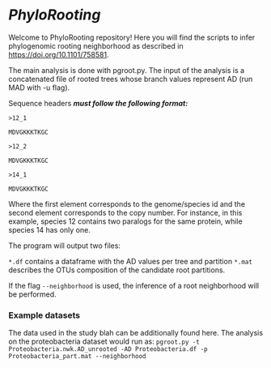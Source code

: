 # *PhyloRooting*

Welcome to PhyloRooting repository! Here you will find the scripts to infer phylogenomic rooting neighborhood as described in https://doi.org/10.1101/758581. 

The main analysis is done with pgroot.py. The input of the analysis is a concatenated file of rooted trees whose branch values represent AD (run MAD with -u flag). 

Sequence headers ***must follow the following format:***

`>12_1`

`MDVGKKKTKGC`

`>12_2`

`MDVGKKKTKGC`

`>14_1`

`MDVGKKKTKGC`

Where the first element corresponds to the genome/species id and the second element corresponds to the copy number. For instance, in this example, species 12 contains two paralogs for the same protein, while species 14 has only one. 

The program will output two files:

`*.df` contains a dataframe with the AD values per tree and partition
`*.mat` describes the OTUs composition of the candidate root partitions. 

If the flag `--neighborhood` is used, the inference of a root neighborhood will be performed. 

### Example datasets

The data used in the study blah can be additionally found here. The analysis on the proteobacteria dataset would run as:
`pgroot.py -t Proteobacteria.nwk.AD_unrooted -AD Proteobacteria.df -p Proteobacteria_part.mat --neighborhood`
